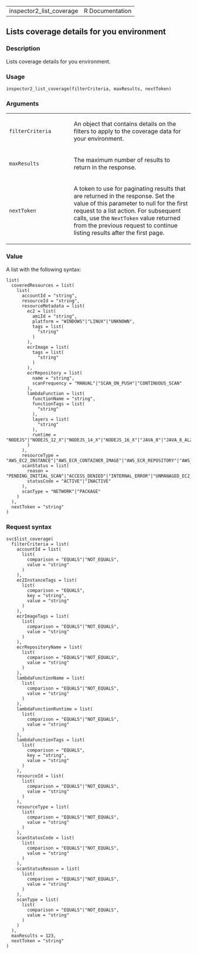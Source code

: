 <table style="width: 100%;">
<tbody>
<tr class="odd">
<td>inspector2_list_coverage</td>
<td style="text-align: right;">R Documentation</td>
</tr>
</tbody>
</table>

## Lists coverage details for you environment

### Description

Lists coverage details for you environment.

### Usage

    inspector2_list_coverage(filterCriteria, maxResults, nextToken)

### Arguments

<table>
<colgroup>
<col style="width: 35%" />
<col style="width: 65%" />
</colgroup>
<tbody>
<tr class="odd">
<td><code
id="inspector2_list_coverage_:_filterCriteria">filterCriteria</code></td>
<td><p>An object that contains details on the filters to apply to the
coverage data for your environment.</p></td>
</tr>
<tr class="even">
<td><code
id="inspector2_list_coverage_:_maxResults">maxResults</code></td>
<td><p>The maximum number of results to return in the response.</p></td>
</tr>
<tr class="odd">
<td><code
id="inspector2_list_coverage_:_nextToken">nextToken</code></td>
<td><p>A token to use for paginating results that are returned in the
response. Set the value of this parameter to null for the first request
to a list action. For subsequent calls, use the <code>NextToken</code>
value returned from the previous request to continue listing results
after the first page.</p></td>
</tr>
</tbody>
</table>

### Value

A list with the following syntax:

    list(
      coveredResources = list(
        list(
          accountId = "string",
          resourceId = "string",
          resourceMetadata = list(
            ec2 = list(
              amiId = "string",
              platform = "WINDOWS"|"LINUX"|"UNKNOWN",
              tags = list(
                "string"
              )
            ),
            ecrImage = list(
              tags = list(
                "string"
              )
            ),
            ecrRepository = list(
              name = "string",
              scanFrequency = "MANUAL"|"SCAN_ON_PUSH"|"CONTINUOUS_SCAN"
            ),
            lambdaFunction = list(
              functionName = "string",
              functionTags = list(
                "string"
              ),
              layers = list(
                "string"
              ),
              runtime = "NODEJS"|"NODEJS_12_X"|"NODEJS_14_X"|"NODEJS_16_X"|"JAVA_8"|"JAVA_8_AL2"|"JAVA_11"|"PYTHON_3_7"|"PYTHON_3_8"|"PYTHON_3_9"|"UNSUPPORTED"|"NODEJS_18_X"|"GO_1_X"
            )
          ),
          resourceType = "AWS_EC2_INSTANCE"|"AWS_ECR_CONTAINER_IMAGE"|"AWS_ECR_REPOSITORY"|"AWS_LAMBDA_FUNCTION",
          scanStatus = list(
            reason = "PENDING_INITIAL_SCAN"|"ACCESS_DENIED"|"INTERNAL_ERROR"|"UNMANAGED_EC2_INSTANCE"|"UNSUPPORTED_OS"|"SCAN_ELIGIBILITY_EXPIRED"|"RESOURCE_TERMINATED"|"SUCCESSFUL"|"NO_RESOURCES_FOUND"|"IMAGE_SIZE_EXCEEDED"|"SCAN_FREQUENCY_MANUAL"|"SCAN_FREQUENCY_SCAN_ON_PUSH"|"EC2_INSTANCE_STOPPED"|"PENDING_DISABLE"|"NO_INVENTORY"|"STALE_INVENTORY"|"EXCLUDED_BY_TAG"|"UNSUPPORTED_RUNTIME"|"UNSUPPORTED_MEDIA_TYPE"|"UNSUPPORTED_CONFIG_FILE"|"DEEP_INSPECTION_PACKAGE_COLLECTION_LIMIT_EXCEEDED"|"DEEP_INSPECTION_DAILY_SSM_INVENTORY_LIMIT_EXCEEDED"|"DEEP_INSPECTION_COLLECTION_TIME_LIMIT_EXCEEDED"|"DEEP_INSPECTION_NO_INVENTORY",
            statusCode = "ACTIVE"|"INACTIVE"
          ),
          scanType = "NETWORK"|"PACKAGE"
        )
      ),
      nextToken = "string"
    )

### Request syntax

    svc$list_coverage(
      filterCriteria = list(
        accountId = list(
          list(
            comparison = "EQUALS"|"NOT_EQUALS",
            value = "string"
          )
        ),
        ec2InstanceTags = list(
          list(
            comparison = "EQUALS",
            key = "string",
            value = "string"
          )
        ),
        ecrImageTags = list(
          list(
            comparison = "EQUALS"|"NOT_EQUALS",
            value = "string"
          )
        ),
        ecrRepositoryName = list(
          list(
            comparison = "EQUALS"|"NOT_EQUALS",
            value = "string"
          )
        ),
        lambdaFunctionName = list(
          list(
            comparison = "EQUALS"|"NOT_EQUALS",
            value = "string"
          )
        ),
        lambdaFunctionRuntime = list(
          list(
            comparison = "EQUALS"|"NOT_EQUALS",
            value = "string"
          )
        ),
        lambdaFunctionTags = list(
          list(
            comparison = "EQUALS",
            key = "string",
            value = "string"
          )
        ),
        resourceId = list(
          list(
            comparison = "EQUALS"|"NOT_EQUALS",
            value = "string"
          )
        ),
        resourceType = list(
          list(
            comparison = "EQUALS"|"NOT_EQUALS",
            value = "string"
          )
        ),
        scanStatusCode = list(
          list(
            comparison = "EQUALS"|"NOT_EQUALS",
            value = "string"
          )
        ),
        scanStatusReason = list(
          list(
            comparison = "EQUALS"|"NOT_EQUALS",
            value = "string"
          )
        ),
        scanType = list(
          list(
            comparison = "EQUALS"|"NOT_EQUALS",
            value = "string"
          )
        )
      ),
      maxResults = 123,
      nextToken = "string"
    )
